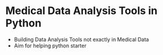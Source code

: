 # Medical Data Analysis Tools in Python 
- Building Data Analysis Tools not exactly in Medical Data
- Aim for helping python starter
